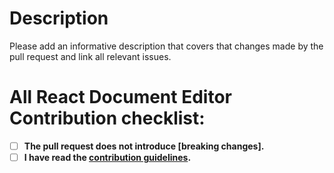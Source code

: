 # Description

Please add an informative description that covers that changes made by the pull request and link all relevant issues.

# All React Document Editor Contribution checklist:

- [ ] **The pull request does not introduce [breaking changes].**
- [ ] **I have read the [contribution guidelines](../CONTRIBUTING.md).**
